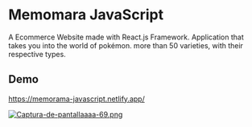 # Memomara JavaScript 

A Ecommerce Website made with React.js Framework.
Application that takes you into the world of pokémon. more than 50 varieties, with their respective types.

## Demo
https://memorama-javascript.netlify.app/

[![Captura-de-pantallaaaa-69.png](https://i.postimg.cc/7YV0nfX4/Captura-de-pantallaaaa-69.png)](https://postimg.cc/gnxxYcft)
